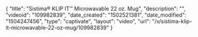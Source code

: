 {
    "title": "Sistima&reg; KLIP IT&trade; Microwavable 22 oz. Mug",
    "description": "",
    "videoid": "109982839",
    "date_created": "1502521381",
    "date_modified": "1504247456",
    "type": "captivate",
    "layout": "video",
    "url": "\/v\/sistima-klip-it-microwavable-22-oz-mug\/109982839"
}